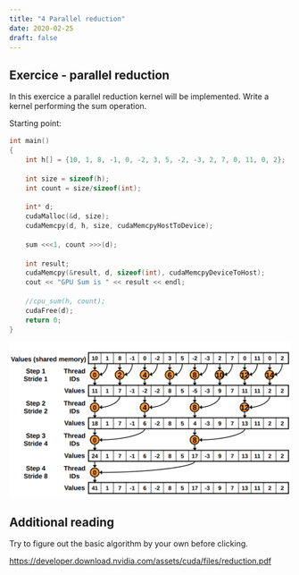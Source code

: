 ```yaml
---
title: "4 Parallel reduction"
date: 2020-02-25
draft: false
---
```


## Exercice - parallel reduction

In this exercice a parallel reduction kernel will be implemented.
Write a kernel performing the sum operation.

Starting point:

```.cpp
int main()
{
    int h[] = {10, 1, 8, -1, 0, -2, 3, 5, -2, -3, 2, 7, 0, 11, 0, 2};

    int size = sizeof(h);
    int count = size/sizeof(int);

    int* d;
    cudaMalloc(&d, size);
    cudaMemcpy(d, h, size, cudaMemcpyHostToDevice);

    sum <<<1, count >>>(d);

    int result;
    cudaMemcpy(&result, d, sizeof(int), cudaMemcpyDeviceToHost);
    cout << "GPU Sum is " << result << endl;

    //cpu_sum(h, count);
    cudaFree(d);
    return 0;
}

```

![parallel_reduction_interleaved_adressing](GPU_images/parallel_reduction_interleaved_adressing.png)

## Additional reading

Try to figure out the basic algorithm by your own before clicking.

<https://developer.download.nvidia.com/assets/cuda/files/reduction.pdf>
